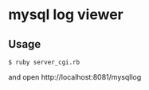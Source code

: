 mysql log viewer
================================

Usage
---------------- 

    $ ruby server_cgi.rb

and open http://localhost:8081/mysqllog
